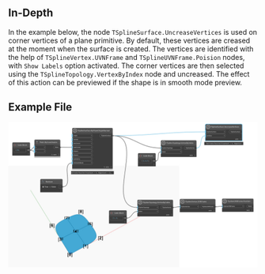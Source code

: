 ## In-Depth
In the example below, the node `TSplineSurface.UncreaseVertices` is used on corner vertices of a plane primitive. By default, these vertices are creased at the moment when the surface is created. The vertices are identified with the help of `TSplineVertex.UVNFrame` and `TSplineUVNFrame.Poision` nodes, with `Show Labels` option activated. The corner vertices are then selected using the `TSplineTopology.VertexByIndex` node and uncreased. The effect of this action can be previewed if the shape is in smooth mode preview. 
## Example File

![Example](./Autodesk.DesignScript.Geometry.TSpline.TSplineSurface.UncreaseVertices_img.jpg)
